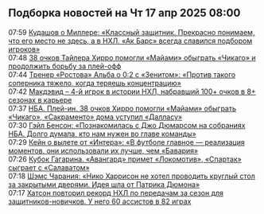 <h2>Подборка новостей на Чт 17 апр 2025 08:00</h2><!--2025-04-17 07:59:00-->
<div class="rssn table">
  <div><span class="smaller gray hspace">07:59</span> <a class="nodecor" href="https://www.sports.ru/hockey/1116710776-kudashov-o-millere-klassnyj-zashhitnik-prekrasno-ponimaem-chto-ego-mes.html?">Кудашов о Миллере: «Классный защитник. Прекрасно понимаем, что его место не здесь, а в НХЛ. «Ак Барс» всегда славился подбором игроков»</a></div>
</div>
<div class="rssn table">
  <div><span class="smaller gray hspace">07:48</span> <a class="nodecor" href="https://www.sports.ru/basketball/1116710779-38-ochkov-tajlera-xirro-pomogli-majami-obygrat-chikago-i-prodolzhit-bo.html?">38 очков Тайлера Хирро помогли «Майами» обыграть «Чикаго» и продолжить борьбу за плей-офф</a></div>
</div>
<div class="rssn table">
  <div><span class="smaller gray hspace">07:44</span> <a class="nodecor" href="https://www.sports.ru/football/1116710771-trener-rostova-alba-o-02-s-zenitom-protiv-takogo-sopernika-tyazhelo-ko.html?">Тренер «Ростова» Альба о 0:2 с «Зенитом»: «Против такого соперника тяжело, когда теряешь концентрацию»</a></div>
</div>
<div class="rssn table">
  <div><span class="smaller gray hspace">07:42</span> <a class="nodecor" href="https://www.sports.ru/hockey/1116710767-makdevid-4-j-igrok-v-istorii-nxl-nabravshij-po-100-ochkov-v-8-sezonax-.html?">Макдэвид – 4-й игрок в истории НХЛ, набравший 100+ очков в 8+ сезонах в карьере</a></div>
</div>
<div class="rssn table">
  <div><span class="smaller gray hspace">07:37</span> <a class="nodecor" href="https://www.sports.ru/basketball/1116709785-nba-plej-in-chikago-primet-majami-sakramento-doma-srazitsya-s-dallasom.html?">НБА. Плей-ин. 38 очков Хирро помогли «Майами» обыграть «Чикаго», «Сакраменто» дома уступил «Далласу»</a></div>
</div>
<div class="rssn table">
  <div><span class="smaller gray hspace">07:30</span> <a class="nodecor" href="https://www.sports.ru/basketball/1116710769-gejl-benson-poznakomilas-s-dzho-dyumarsom-na-soobraniyax-nba-dolgo-dum.html?">Гэйл Бенсон: «Познакомилась с Джо Дюмарсом на собраниях НБА. Долго думала, кто нам нужен во главе команды»</a></div>
</div>
<div class="rssn table">
  <div><span class="smaller gray hspace">07:29</span> <a class="nodecor" href="https://www.sports.ru/football/1116710768-kejn-o-vylete-ot-intera-v-futbole-glavnoe-realizacziya-momentov-oni-is.html?">Кейн о вылете от «Интера»: «В футболе главное — реализация моментов, они использовали их лучше, чем «Бавария»</a></div>
</div>
<div class="rssn table">
  <div><span class="smaller gray hspace">07:26</span> <a class="nodecor" href="https://www.sports.ru/hockey/1116710764-kubok-gagarina-avangard-primet-lokomotiv-spartak-sygraet-s-salavatom.html?">Кубок Гагарина. «Авангард» примет «Локомотив», «Спартак» сыграет с «Салаватом»</a></div>
</div>
<div class="rssn table">
  <div><span class="smaller gray hspace">07:18</span> <a class="nodecor" href="https://www.sports.ru/basketball/1116710760-shems-charaniya-niko-xarrison-ne-xotel-provodit-kruglyj-stol-za-zakryt.html?">Шэмс Чарания: «Нико Харрисон не хотел проводить круглый стол за закрытыми дверями. Идея шла от Патрика Дюмона»</a></div>
</div>
<div class="rssn table">
  <div><span class="smaller gray hspace">07:17</span> <a class="nodecor" href="https://www.sports.ru/hockey/1116710754-xatson-povtoril-rekord-nxl-po-peredacham-za-sezon-dlya-zashhitnikov-no.html?">Хатсон повторил рекорд НХЛ по передачам за сезон для защитников-новичков. У него 60 ассистов в 82 играх</a></div>
</div>